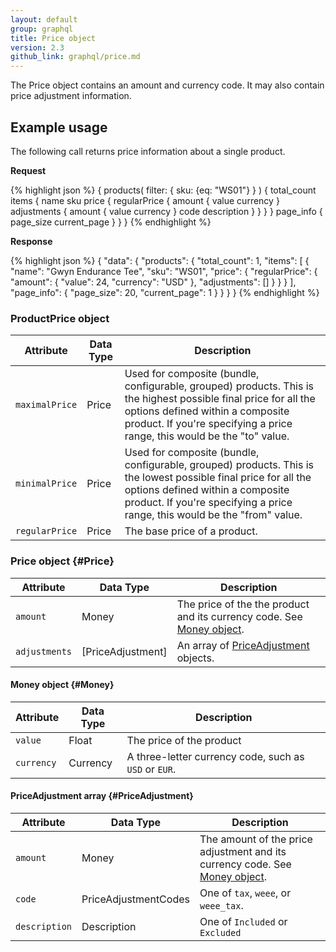 ```yaml
---
layout: default
group: graphql
title: Price object
version: 2.3
github_link: graphql/price.md
---
```


The Price object contains an amount and currency code. It may also contain price adjustment information.

## Example usage

The following call returns price information about a single product.

**Request**

{% highlight json %}
{
    products(
      filter: {
          sku: {eq: "WS01"}
        }
    )
    {
        total_count
        items {
          name
          sku
          price {
            regularPrice {
              amount {
                value
                currency
              }
              adjustments {
                amount {
                  value
                  currency
                }
                code
                description
              }
            }
          }
        }
        page_info {
          page_size
          current_page
        }
      }
}
{% endhighlight %}

**Response**

{% highlight json %}
{
  "data": {
    "products": {
      "total_count": 1,
      "items": [
        {
          "name": "Gwyn Endurance Tee",
          "sku": "WS01",
          "price": {
            "regularPrice": {
              "amount": {
                "value": 24,
                "currency": "USD"
              },
              "adjustments": []
            }
          }
        }
      ],
      "page_info": {
        "page_size": 20,
        "current_page": 1
      }
    }
  }
}
{% endhighlight %}

### ProductPrice object

Attribute |  Data Type | Description
--- | --- | ---
`maximalPrice` | Price | Used for composite (bundle, configurable, grouped) products. This is the highest possible final price for all the options defined within a composite product. If you're specifying a price range, this would be the "to" value.
`minimalPrice` | Price | Used for composite (bundle, configurable, grouped) products. This is the lowest possible final price for all the options defined within a composite product. If you're specifying a price range, this would be the "from" value.
`regularPrice` | Price | The base price of a product.

### Price object {#Price}

Attribute |  Data Type | Description
--- | --- | ---
`amount` | Money | The price of the the product and its currency code. See [Money object](#Money).
`adjustments` | [PriceAdjustment] | An array of [PriceAdjustment](#PriceAdjustment) objects.

#### Money object {#Money}

Attribute |  Data Type | Description
--- | --- | ---
`value` | Float | The price of the product
`currency` | Currency | A three-letter currency code, such as `USD` or `EUR`.

#### PriceAdjustment array {#PriceAdjustment}

Attribute |  Data Type | Description
--- | --- | ---
`amount` | Money | The amount of the price adjustment and its currency code. See [Money object](#Money).
`code` | PriceAdjustmentCodes | One of `tax`, `weee`, or `weee_tax`.
`description` | Description | One of `Included` or `Excluded`

##
